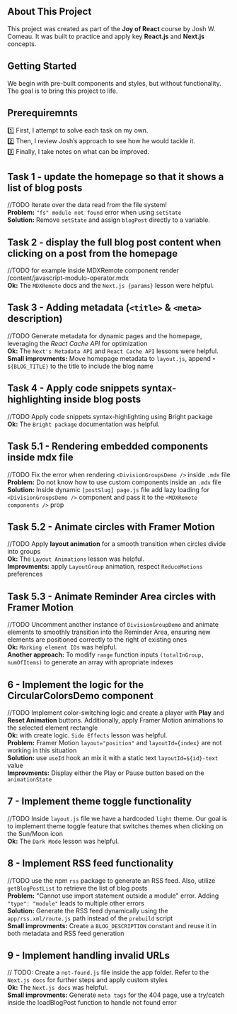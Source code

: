 ## About This Project

This project was created as part of the **Joy of React** course by Josh W. Comeau. It was built to practice and apply key **React.js** and **Next.js** concepts.

## Getting Started

We begin with pre-built components and styles, but without functionality. The goal is to bring this project to life.

## Prerequiremnts

1️⃣ First, I attempt to solve each task on my own.<br />
2️⃣ Then, I review Josh’s approach to see how he would tackle it.<br />
3️⃣ Finally, I take notes on what can be improved.

## Task 1 - update the homepage so that it shows a list of blog posts

//TODO Iterate over the data read from the file system!<br />
**Problem:** `"fs" module not found` error when using `setState`<br />
**Solution:** Remove `setState` and assign `blogPost` directly to a variable.

## Task 2 - display the full blog post content when clicking on a post from the homepage

//TODO for example inside MDXRemote component render /content/javascript-modulo-operator.mdx <br />
**Ok:** The `MDXRemote` docs and the `Next.js {params}` lesson were helpful.

## Task 3 - Adding metadata (`<title>` & `<meta>` description)

//TODO Generate metadata for dynamic pages and the homepage, leveraging the _React Cache API_ for optimization<br />
**Ok:** The `Next's Metadata API` and `React Cache API` lessons were helpful.<br />
**Small improvments:** Move homepage metadata to `layout.js`, append `• ${BLOG_TITLE}` to the title to include the blog name

## Task 4 - Apply code snippets syntax-highlighting inside blog posts

//TODO Apply code snippets syntax-highlighting using Bright package<br />
**Ok:** The `Bright package` documentation was helpful.

## Task 5.1 - Rendering embedded components inside mdx file

//TODO Fix the error when rendering `<DivisionGroupsDemo />` inside `.mdx` file<br />
**Problem:** Do not know how to use custom components inside an `.mdx` file <br />
**Solution:** Inside dynamic `[postSlug] page.js` file add lazy loading for `<DivisionGroupsDemo />` component and pass it to the `<MDXRemote components />` prop

## Task 5.2 - Animate circles with Framer Motion

//TODO Apply **layout animation** for a smooth transition when circles divide into groups<br />
**Ok:** The `Layout Animations` lesson was helpful.<br />
**Improvments:** apply `LayoutGroup` animation, respect `ReduceMotions` preferences

## Task 5.3 - Animate Reminder Area circles with Framer Motion

//TODO Uncomment another instance of `DivisionGroupDemo` and animate elements to smoothly transition into the Reminder Area, ensuring new elements are positioned correctly to the right of existing ones<br />
**Ok:** `Marking element IDs` was helpful.<br />
**Another approach:** To modify `range` function inputs `(totalInGroup, numOfItems)` to generate an array with apropriate indexes

## 6 - Implement the logic for the CircularColorsDemo component

//TODO Implement color-switching logic and create a player with **Play** and **Reset Animation** buttons. Additionally, apply Framer Motion animations to the selected element rectangle<br />
**Ok:** with create logic. `Side Effects` lesson was helpful.<br />
**Problem:** Framer Motion `layout="position"` and `layoutId={index}` are not working in this situation<br />
**Solution:** use `useId` hook an mix it with a static text `layoutId=${id}-text` value<br />
**Improvments:** Display either the Play or Pause button based on the `animationState`

## 7 - Implement theme toggle functionality

//TODO Inside `layout.js` file we have a hardcoded `light` theme. Our goal is to implement theme toggle feature that switches themes when clicking on the Sun/Moon icon<br />
**Ok:** The `Dark Mode` lesson was helpful.

## 8 - Implement RSS feed functionality

//TODO use the npm `rss` package to generate an RSS feed. Also, utilize `getBlogPostList` to retrieve the list of blog posts<br />
**Problem:** "Cannot use import statement outside a module" error. Adding `"type": "module"` leads to multiple other errors<br />
**Solution:** Generate the RSS feed dynamically using the `app/rss.xml/route.js` path instead of the `prebuild` script<br />
**Small improvments:** Create a `BLOG_DESCRIPTION` constant and reuse it in both metadata and RSS feed generation

## 9 - Implement handling invalid URLs

// TODO: Create a `not-found.js` file inside the app folder. Refer to the `Next.js docs` for further steps and apply custom styles<br />
**Ok:** The `Next.js docs` was helpful.<br />
**Small improvments:** Generate `meta tags` for the 404 page, use a try/catch inside the loadBlogPost function to handle not found error

